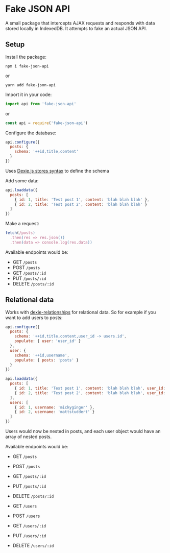 # Fake JSON API

A small package that intercepts AJAX requests and responds with data stored locally in IndexedDB. It attempts to fake an actual JSON API.

## Setup

Install the package:

```
npm i fake-json-api
```

or

```
yarn add fake-json-api
```

Import it in your code:

```js
import api from 'fake-json-api'
```

or

```js
const api = require('fake-json-api')
```

Configure the database:

```js
api.configure({
  posts: {
    schema: '++id,title,content'
  }
})
```

Uses [Dexie.js stores syntax][1] to define the schema

Add some data:

```js
api.loaddata({
  posts: [
    { id: 1, title: 'Test post 1', content: 'blah blah blah' },
    { id: 2, title: 'Test post 2', content: 'blah blah blah' }
  ]
})
```

Make a request:

```js
fetch(/posts)
  .then(res => res.json())
  .then(data => console.log(res.data))
```

Available endpoints would be:

- GET `/posts`
- POST `/posts`
- GET `/posts/:id`
- PUT `/posts/:id`
- DELETE `/posts/:id`

## Relational data

Works with [dexie-relationships][2] for relational data. So for example if you want to add users to posts:

```js
api.configure({
  posts: {
    schema: '++id,title,content,user_id -> users.id',
    populate: { user: 'user_id' }
  },
  user: {
    schema: '++id,username',
    populate: { posts: 'posts' }
  }
})

api.loaddata({
  posts: [
    { id: 1, title: 'Test post 1', content: 'blah blah blah', user_id: 1 },
    { id: 2, title: 'Test post 2', content: 'blah blah blah', user_id: 2 }
  ],
  users: [
    { id: 1, username: 'mickyginger' },
    { id: 2, username: 'mattstuddert' }
  ]
})
```

Users would now be nested in posts, and each user object would have an array of nested posts.

Available endpoints would be:

- GET `/posts`
- POST `/posts`
- GET `/posts/:id`
- PUT `/posts/:id`
- DELETE `/posts/:id`


- GET `/users`
- POST `/users`
- GET `/users/:id`
- PUT `/users/:id`
- DELETE `/users/:id`

[1]: https://dexie.org/docs/Version/Version.stores
[2]: https://github.com/ignasbernotas/dexie-relationships
